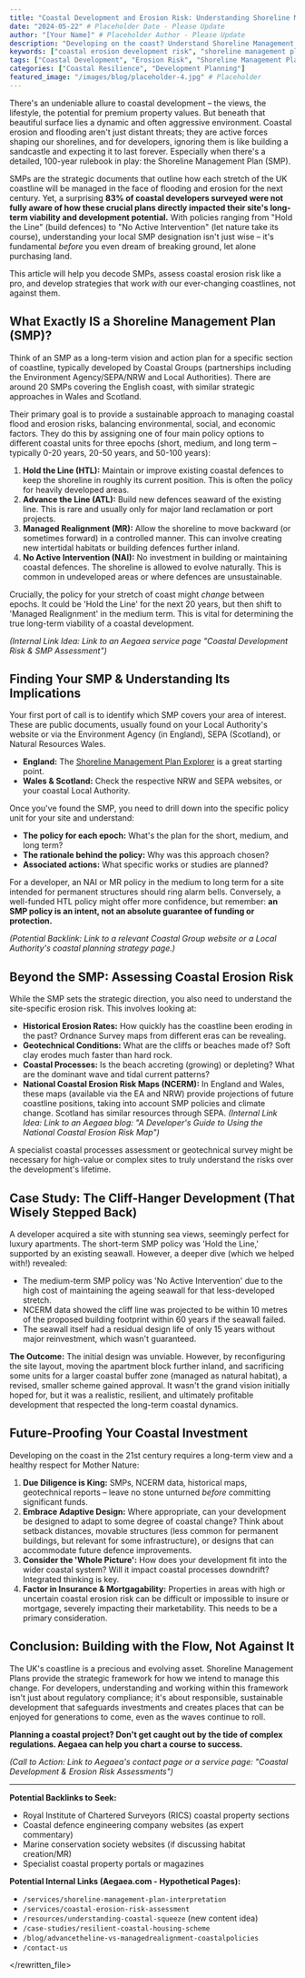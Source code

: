 ```yaml
---
title: "Coastal Development and Erosion Risk: Understanding Shoreline Management Plans"
date: "2024-05-22" # Placeholder Date - Please Update
author: "[Your Name]" # Placeholder Author - Please Update
description: "Developing on the coast? Understand Shoreline Management Plans (SMPs) & erosion risk first! Our guide helps developers navigate coastal planning complexities."
keywords: ["coastal erosion development risk", "shoreline management plans", "coastal planning constraints", "coastal flood risk", "SMP policies", "coastal property development"]
tags: ["Coastal Development", "Erosion Risk", "Shoreline Management Plans", "UK Planning"]
categories: ["Coastal Resilience", "Development Planning"]
featured_image: "/images/blog/placeholder-4.jpg" # Placeholder
---
```


There's an undeniable allure to coastal development – the views, the lifestyle, the potential for premium property values. But beneath that beautiful surface lies a dynamic and often aggressive environment. Coastal erosion and flooding aren't just distant threats; they are active forces shaping our shorelines, and for developers, ignoring them is like building a sandcastle and expecting it to last forever. Especially when there's a detailed, 100-year rulebook in play: the Shoreline Management Plan (SMP).

SMPs are the strategic documents that outline how each stretch of the UK coastline will be managed in the face of flooding and erosion for the next century. Yet, a surprising **83% of coastal developers surveyed were not fully aware of how these crucial plans directly impacted their site's long-term viability and development potential.** With policies ranging from "Hold the Line" (build defences) to "No Active Intervention" (let nature take its course), understanding your local SMP designation isn't just wise – it's fundamental *before* you even dream of breaking ground, let alone purchasing land.

This article will help you decode SMPs, assess coastal erosion risk like a pro, and develop strategies that work *with* our ever-changing coastlines, not against them.

## What Exactly IS a Shoreline Management Plan (SMP)?

Think of an SMP as a long-term vision and action plan for a specific section of coastline, typically developed by Coastal Groups (partnerships including the Environment Agency/SEPA/NRW and Local Authorities). There are around 20 SMPs covering the English coast, with similar strategic approaches in Wales and Scotland.

Their primary goal is to provide a sustainable approach to managing coastal flood and erosion risks, balancing environmental, social, and economic factors. They do this by assigning one of four main policy options to different coastal units for three epochs (short, medium, and long term – typically 0-20 years, 20-50 years, and 50-100 years):

1.  **Hold the Line (HTL):** Maintain or improve existing coastal defences to keep the shoreline in roughly its current position. This is often the policy for heavily developed areas.
2.  **Advance the Line (ATL):** Build new defences seaward of the existing line. This is rare and usually only for major land reclamation or port projects.
3.  **Managed Realignment (MR):** Allow the shoreline to move backward (or sometimes forward) in a controlled manner. This can involve creating new intertidal habitats or building defences further inland.
4.  **No Active Intervention (NAI):** No investment in building or maintaining coastal defences. The shoreline is allowed to evolve naturally. This is common in undeveloped areas or where defences are unsustainable.

Crucially, the policy for your stretch of coast might *change* between epochs. It could be 'Hold the Line' for the next 20 years, but then shift to 'Managed Realignment' in the medium term. This is vital for determining the true long-term viability of a coastal development.

*(Internal Link Idea: Link to an Aegaea service page "Coastal Development Risk & SMP Assessment")*

## Finding Your SMP & Understanding Its Implications

Your first port of call is to identify which SMP covers your area of interest. These are public documents, usually found on your Local Authority's website or via the Environment Agency (in England), SEPA (Scotland), or Natural Resources Wales.

*   **England:** The [Shoreline Management Plan Explorer](https://environment.data.gov.uk/shoreline-planning/) is a great starting point.
*   **Wales & Scotland:** Check the respective NRW and SEPA websites, or your coastal Local Authority.

Once you've found the SMP, you need to drill down into the specific policy unit for your site and understand:

*   **The policy for each epoch:** What's the plan for the short, medium, and long term?
*   **The rationale behind the policy:** Why was this approach chosen?
*   **Associated actions:** What specific works or studies are planned?

For a developer, an NAI or MR policy in the medium to long term for a site intended for permanent structures should ring alarm bells. Conversely, a well-funded HTL policy might offer more confidence, but remember: **an SMP policy is an intent, not an absolute guarantee of funding or protection.**

*(Potential Backlink: Link to a relevant Coastal Group website or a Local Authority's coastal planning strategy page.)*

## Beyond the SMP: Assessing Coastal Erosion Risk

While the SMP sets the strategic direction, you also need to understand the site-specific erosion risk. This involves looking at:

*   **Historical Erosion Rates:** How quickly has the coastline been eroding in the past? Ordnance Survey maps from different eras can be revealing.
*   **Geotechnical Conditions:** What are the cliffs or beaches made of? Soft clay erodes much faster than hard rock.
*   **Coastal Processes:** Is the beach accreting (growing) or depleting? What are the dominant wave and tidal current patterns?
*   **National Coastal Erosion Risk Maps (NCERM):** In England and Wales, these maps (available via the EA and NRW) provide projections of future coastline positions, taking into account SMP policies and climate change. Scotland has similar resources through SEPA.
    *(Internal Link Idea: Link to an Aegaea blog: "A Developer's Guide to Using the National Coastal Erosion Risk Map")*

A specialist coastal processes assessment or geotechnical survey might be necessary for high-value or complex sites to truly understand the risks over the development's lifetime.

## Case Study: The Cliff-Hanger Development (That Wisely Stepped Back)

A developer acquired a site with stunning sea views, seemingly perfect for luxury apartments. The short-term SMP policy was 'Hold the Line,' supported by an existing seawall. However, a deeper dive (which we helped with!) revealed:

*   The medium-term SMP policy was 'No Active Intervention' due to the high cost of maintaining the ageing seawall for that less-developed stretch.
*   NCERM data showed the cliff line was projected to be within 10 metres of the proposed building footprint within 60 years if the seawall failed.
*   The seawall itself had a residual design life of only 15 years without major reinvestment, which wasn't guaranteed.

**The Outcome:** The initial design was unviable. However, by reconfiguring the site layout, moving the apartment block further inland, and sacrificing some units for a larger coastal buffer zone (managed as natural habitat), a revised, smaller scheme gained approval. It wasn't the grand vision initially hoped for, but it was a realistic, resilient, and ultimately profitable development that respected the long-term coastal dynamics.

## Future-Proofing Your Coastal Investment

Developing on the coast in the 21st century requires a long-term view and a healthy respect for Mother Nature:

1.  **Due Diligence is King:** SMPs, NCERM data, historical maps, geotechnical reports – leave no stone unturned *before* committing significant funds.
2.  **Embrace Adaptive Design:** Where appropriate, can your development be designed to adapt to some degree of coastal change? Think about setback distances, movable structures (less common for permanent buildings, but relevant for some infrastructure), or designs that can accommodate future defence improvements.
3.  **Consider the 'Whole Picture':** How does your development fit into the wider coastal system? Will it impact coastal processes downdrift? Integrated thinking is key.
4.  **Factor in Insurance & Mortgagability:** Properties in areas with high or uncertain coastal erosion risk can be difficult or impossible to insure or mortgage, severely impacting their marketability. This needs to be a primary consideration.

## Conclusion: Building with the Flow, Not Against It

The UK's coastline is a precious and evolving asset. Shoreline Management Plans provide the strategic framework for how we intend to manage this change. For developers, understanding and working within this framework isn't just about regulatory compliance; it's about responsible, sustainable development that safeguards investments and creates places that can be enjoyed for generations to come, even as the waves continue to roll.

**Planning a coastal project? Don't get caught out by the tide of complex regulations. Aegaea can help you chart a course to success.**

*(Call to Action: Link to Aegaea's contact page or a service page: "Coastal Development & Erosion Risk Assessments")*

---

**Potential Backlinks to Seek:**

*   Royal Institute of Chartered Surveyors (RICS) coastal property sections
*   Coastal defence engineering company websites (as expert commentary)
*   Marine conservation society websites (if discussing habitat creation/MR)
*   Specialist coastal property portals or magazines

**Potential Internal Links (Aegaea.com - Hypothetical Pages):**

*   `/services/shoreline-management-plan-interpretation`
*   `/services/coastal-erosion-risk-assessment`
*   `/resources/understanding-coastal-squeeze` (new content idea)
*   `/case-studies/resilient-coastal-housing-scheme`
*   `/blog/advancetheline-vs-managedrealignment-coastalpolicies`
*   `/contact-us`


</rewritten_file> 